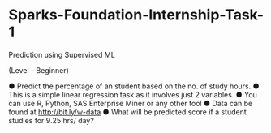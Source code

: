 # Sparks-Foundation-Internship-Task-1
Prediction using Supervised ML

(Level - Beginner)

● Predict the percentage of an student based on the no. of study hours.
● This is a simple linear regression task as it involves just 2 variables.
● You can use R, Python, SAS Enterprise Miner or any other tool
● Data can be found at http://bit.ly/w-data
● What will be predicted score if a student studies for 9.25 hrs/ day?
